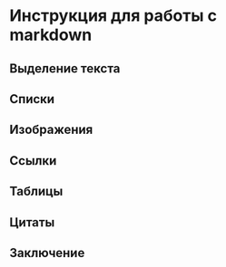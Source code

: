 # Инструкция для работы с markdown

## Выделение текста

## Списки

## Изображения

## Ссылки

## Таблицы

## Цитаты

## Заключение
